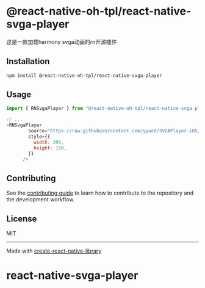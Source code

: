 # @react-native-oh-tpl/react-native-svga-player

这是一款加载harmony svga动画的rn开源插件

## Installation

```sh
npm install @react-native-oh-tpl/react-native-svga-player
```

## Usage


```js
import { RNSvgaPlayer } from "@react-native-oh-tpl/react-native-svga-player";

// ...
<RNSvgaPlayer
        source="https://raw.githubusercontent.com/yyued/SVGAPlayer-iOS/master/SVGAPlayer/Samples/Goddess.svga"
        style={{
          width: 300,
          height: 150,
        }}
      />
```


## Contributing

See the [contributing guide](CONTRIBUTING.md) to learn how to contribute to the repository and the development workflow.

## License

MIT

---

Made with [create-react-native-library](https://github.com/callstack/react-native-builder-bob)
# react-native-svga-player
